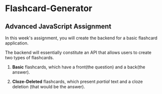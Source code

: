 # Flashcard-Generator

## Advanced JavaScript Assignment

In this week's assignment, you will create the backend for a basic flashcard application.

The backend will essentially constitute an API that allows users to create two types of flashcards.

1. **Basic** flashcards, which have a front(the question) and a back(the answer).

2. **Cloze-Deleted** flashcards, which present _partial_ text and a cloze deletion (that would be the answer).
